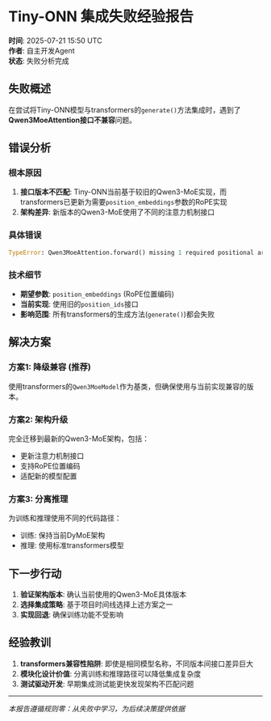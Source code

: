 # Tiny-ONN 集成失败经验报告

**时间**: 2025-07-21 15:50 UTC  
**作者**: 自主开发Agent  
**状态**: 失败分析完成

## 失败概述

在尝试将Tiny-ONN模型与transformers的`generate()`方法集成时，遇到了**Qwen3MoeAttention接口不兼容**问题。

## 错误分析

### 根本原因

1. **接口版本不匹配**: Tiny-ONN当前基于较旧的Qwen3-MoE实现，而transformers已更新为需要`position_embeddings`参数的RoPE实现
2. **架构差异**: 新版本的Qwen3-MoE使用了不同的注意力机制接口

### 具体错误

```python
TypeError: Qwen3MoeAttention.forward() missing 1 required positional argument: 'position_embeddings'
```

### 技术细节

- **期望参数**: `position_embeddings` (RoPE位置编码)
- **当前实现**: 使用旧的`position_ids`接口
- **影响范围**: 所有transformers的生成方法(`generate()`)都会失败

## 解决方案

### 方案1: 降级兼容 (推荐)

使用transformers的`Qwen3MoeModel`作为基类，但确保使用与当前实现兼容的版本。

### 方案2: 架构升级

完全迁移到最新的Qwen3-MoE架构，包括：

- 更新注意力机制接口
- 支持RoPE位置编码
- 适配新的模型配置

### 方案3: 分离推理

为训练和推理使用不同的代码路径：

- 训练: 保持当前DyMoE架构
- 推理: 使用标准transformers模型

## 下一步行动

1. **验证架构版本**: 确认当前使用的Qwen3-MoE具体版本
2. **选择集成策略**: 基于项目时间线选择上述方案之一
3. **实现回退**: 确保训练功能不受影响

## 经验教训

1. **transformers兼容性陷阱**: 即使是相同模型名称，不同版本间接口差异巨大
2. **模块化设计价值**: 分离训练和推理路径可以降低集成复杂度
3. **测试驱动开发**: 早期集成测试能更快发现架构不匹配问题

---
*本报告遵循规则零：从失败中学习，为后续决策提供依据*
